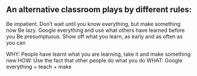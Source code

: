 ## An alternative classroom plays by different rules: 

Be impatient. Don’t wait until you know everything, but make something now
Be lazy. Google everything and use what others have learned before you
Be presumptuous. Show off what you learn, as early and as often as you can 

WHY: People have learnt what you are learning, take it and make something new
HOW: Use the fact that other people do what you do
WHAT:  Google everything + teach +  make